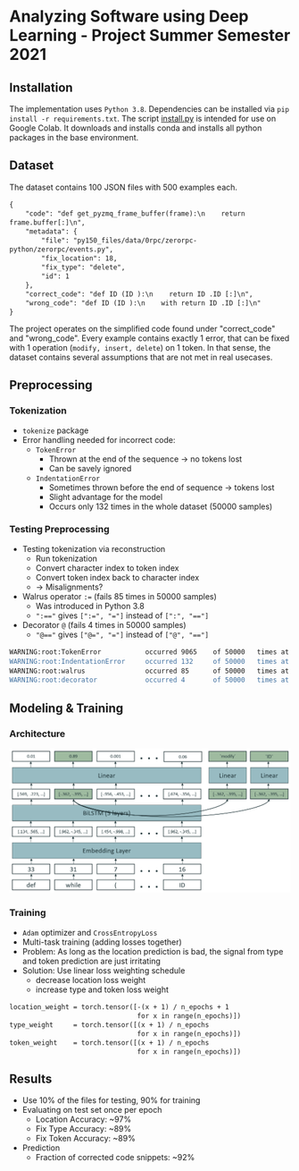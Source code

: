 # Analyzing Software using Deep Learning - Project Summer Semester 2021

## Installation

The implementation uses `Python 3.8`. Dependencies can be installed via `pip install -r requirements.txt`.
The script [install.py](install.py) is intended for use on Google Colab. It downloads and installs conda and installs all python packages in the base environment.

## Dataset

The dataset contains 100 JSON files with 500 examples each.

```
{
    "code": "def get_pyzmq_frame_buffer(frame):\n    return frame.buffer[:]\n",
    "metadata": {
        "file": "py150_files/data/0rpc/zerorpc-python/zerorpc/events.py",
        "fix_location": 18,
        "fix_type": "delete",
        "id": 1
    },
    "correct_code": "def ID (ID ):\n    return ID .ID [:]\n",
    "wrong_code": "def ID (ID ):\n    with return ID .ID [:]\n"
}
```

The project operates on the simplified code found under "correct_code" and "wrong_code". 
Every example contains exactly 1 error, that can be fixed with 1 operation (`modify, insert, delete`) on 1 token.
In that sense, the dataset contains several assumptions that are not met in real usecases.

## Preprocessing

### Tokenization

- `tokenize` package
- Error handling needed for incorrect code: 
    - `TokenError`
        - Thrown at the end of the sequence &#8594; no tokens lost
        - Can be savely ignored
    - `IndentationError`
        - Sometimes thrown before the end of sequence &#8594; tokens lost
        - Slight advantage for the model
        - Occurs only 132 times in the whole dataset (50000 samples)

### Testing Preprocessing

- Testing tokenization via reconstruction
    - Run tokenization
    - Convert character index to token index
    - Convert token index back to character index
    - &#8594; Misalignments?
- Walrus operator `:=` (fails 85 times in 50000 samples)
    - Was introduced in Python 3.8 
    - `":=="` gives `[":=", "="]` instead of `[":", "=="]`
- Decorator `@` (fails 4 times in 50000 samples)
    - `"@=="` gives `["@=", "="]` instead of `["@", "=="]`

```bash
WARNING:root:TokenError           occurred 9065    of 50000   times at ID's 8, 9, 11, 20, 36, 39, 47, 50, 58, 68...
WARNING:root:IndentationError     occurred 132     of 50000   times at ID's 428, 493, 1428, 1598, 1836, 1866, 2660, 2706, 3036, 3381...
WARNING:root:walrus               occurred 85      of 50000   times at ID's 1800, 2637, 2754, 3174, 3782, 5708, 5816, 6094, 6966, 7999...
WARNING:root:decorator            occurred 4       of 50000   times at ID's 14066, 27131, 32921, 46163
```


## Modeling & Training

### Architecture
    
![](presentation/img/arch2.png)

### Training

- `Adam` optimizer and `CrossEntropyLoss`
- Multi-task training (adding losses together)
- Problem: As long as the location prediction is bad, the signal from type and token prediction are just irritating
- Solution: Use linear loss weighting schedule
    - decrease location loss weight
    - increase type and token loss weight

```
location_weight = torch.tensor([-(x + 1) / n_epochs + 1 
                                for x in range(n_epochs)])
type_weight     = torch.tensor([(x + 1) / n_epochs 
                                for x in range(n_epochs)])
token_weight    = torch.tensor([(x + 1) / n_epochs 
                                for x in range(n_epochs)])
```


## Results


- Use 10% of the files for testing, 90% for training
- Evaluating on test set once per epoch
    - Location Accuracy: ~97%
    - Fix Type Accuracy: ~89%
    - Fix Token Accuracy: ~89%
- Prediction
    - Fraction of corrected code snippets: ~92%
